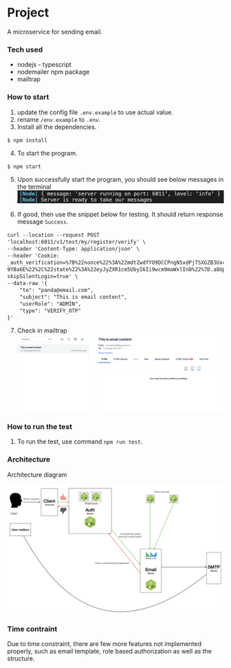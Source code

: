 # Project
A microservice for sending email.

### Tech used
- nodejs - typescript
- nodemailer npm package
- mailtrap

### How to start
1. update the config file `.env.example` to use actual value.
2. rename `/env.example` to `.env`.
3. Install all the dependencies.
```shell
$ npm install
```
4. To start the program.
```shell
$ npm start
```
5. Upon successfully start the program, you should see below messages in the terminal
![architecture diagran](./docs/success_1.png)

6. If good, then use the snippet below for testing. It should return response message `Success`.
```shell
curl --location --request POST 'localhost:6011/v1/test/my/register/verify' \
--header 'Content-Type: application/json' \
--header 'Cookie: _auth_verification=%7B%22nonce%22%3A%22mdtZwdfYO9DCCPngN5xdPjTSXGZB3Ux4Z3Wi-9YBa6E%22%2C%22state%22%3A%22eyJyZXR1cm5UbyI6Ii9wcm9maWxlIn0%22%7D.a8UpEEWhgu3uAogRf_H4V3l54fotQ0KeIcDAmxFjxlo; skipSilentLogin=true' \
--data-raw '{
    "to": "panda@email.com",
    "subject": "This is email content",
    "userRole": "ADMIN",
    "type": "VERIFY_OTP"
}'
```
7. Check in mailtrap
![architecture diagran](./docs/sent_email.png)

### How to run the test
1. To run the test, use command `npm run test`.

### Architecture
Architecture diagram

![architecture diagran](./docs/arch_1.png)

### Time contraint
Due to time constraint, there are few more features not implemented properly, such as email template, role based authorization as well as the structure.